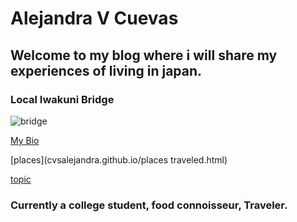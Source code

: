 # Alejandra V Cuevas 
##  Welcome to my blog where i will share my experiences of living in japan.
### Local Iwakuni Bridge 

![bridge](http://www.japan-guide.com/g2/6177_03.jpg)

[My Bio](bio.html)

[places](cvsalejandra.github.io/places traveled.html) 


[topic](https://github.com/cvsalejandra/cvsalejandra.github.io/blob/master/Topic.html)


### Currently a college student, food connoisseur, Traveler. 


